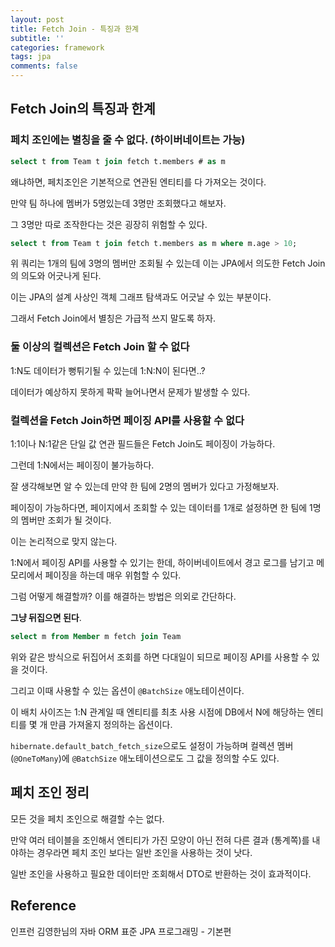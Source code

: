 ```yaml
---
layout: post
title: Fetch Join - 특징과 한계
subtitle: ''
categories: framework
tags: jpa
comments: false
---
```


## Fetch Join의 특징과 한계

### 페치 조인에는 별칭을 줄 수 없다. (하이버네이트는 가능)

```sql
select t from Team t join fetch t.members # as m
```

왜냐하면, 페치조인은 기본적으로 연관된 엔티티를 다 가져오는 것이다.

만약 팀 하나에 멤버가 5명있는데 3명만 조회했다고 해보자.

그 3명만 따로 조작한다는 것은 굉장히 위험할 수 있다.

```sql
select t from Team t join fetch t.members as m where m.age > 10;
```

위 쿼리는 1개의 팀에 3명의 멤버만 조회될 수 있는데 이는 JPA에서 의도한 Fetch Join의 의도와 어긋나게 된다.

이는 JPA의 설계 사상인 객체 그래프 탐색과도 어긋날 수 있는 부분이다.

그래서 Fetch Join에서 별칭은 가급적 쓰지 말도록 하자.

### 둘 이상의 컬렉션은 Fetch Join 할 수 없다

1:N도 데이터가 뻥튀기될 수 있는데 1:N:N이 된다면..?

데이터가 예상하지 못하게 팍팍 늘어나면서 문제가 발생할 수 있다.

### 컬렉션을 Fetch Join하면 페이징 API를 사용할 수 없다

1:1이나 N:1같은 단일 값 연관 필드들은 Fetch Join도 페이징이 가능하다.

그런데 1:N에서는 페이징이 불가능하다.

잘 생각해보면 알 수 있는데 만약 한 팀에 2명의 멤버가 있다고 가정해보자.

페이징이 가능하다면, 페이지에서 조회할 수 있는 데이터를 1개로 설정하면 한 팀에 1명의 멤버만 조회가 될 것이다.

이는 논리적으로 맞지 않는다.

1:N에서 페이징 API를 사용할 수 있기는 한데, 하이버네이트에서 경고 로그를 남기고 메모리에서 페이징을 하는데 매우 위험할 수 있다.

그럼 어떻게 해결할까? 이를 해결하는 방법은 의외로 간단하다.

**그냥 뒤집으면 된다**.

```sql
select m from Member m fetch join Team
```

위와 같은 방식으로 뒤집어서 조회를 하면 다대일이 되므로 페이징 API를 사용할 수 있을 것이다.

그리고 이때 사용할 수 있는 옵션이 `@BatchSize` 애노테이션이다.

이 배치 사이즈는 1:N 관계일 때 엔티티를 최초 사용 시점에 DB에서 N에 해당하는 엔티티를 몇 개 만큼 가져올지 정의하는 옵션이다.

`hibernate.default_batch_fetch_size`으로도 설정이 가능하며 컬렉션 멤버 (`@OneToMany`)에 `@BatchSize` 애노테이션으로도 그 값을 정의할 수도 있다.

## 페치 조인 정리

모든 것을 페치 조인으로 해결할 수는 없다.

만약 여러 테이블을 조인해서 엔티티가 가진 모양이 아닌 전혀 다른 결과 (통계쪽)를 내야하는 경우라면 페치 조인 보다는 일반 조인을 사용하는 것이 낫다.

일반 조인을 사용하고 필요한 데이터만 조회해서 DTO로 반환하는 것이 효과적이다.

## Reference

인프런 김영한님의 자바 ORM 표준 JPA 프로그래밍 - 기본편
